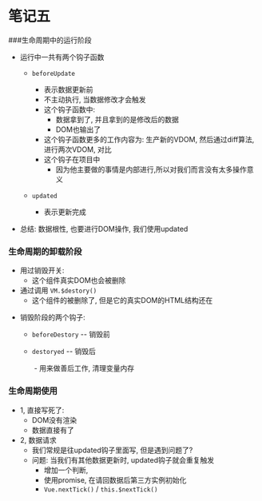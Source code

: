 # 笔记五

###生命周期中的运行阶段

- 运行中一共有两个钩子函数

  - `beforeUpdate`

    - 表示数据更新前
    - 不主动执行, 当数据修改才会触发
    - 这个钩子函数中:
      - 数据拿到了, 并且拿到的是修改后的数据
      - DOM也输出了

    + 这个钩子函数更多的工作内容为:  生产新的VDOM, 然后通过diff算法, 进行两次VDOM, 对比
    + 这个钩子在项目中
      + 因为他主要做的事情是内部进行,所以对我们而言没有太多操作意义

  

  - `updated`
    - 表示更新完成



+ 总结:  数据根性, 也要进行DOM操作, 我们使用updated



### 生命周期的卸载阶段

- 用过销毁开关:   
  - 这个组件真实DOM也会被删除
- 通过调用 `VM.$destory()`
  - 这个组件的被删除了, 但是它的真实DOM的HTML结构还在

+ 销毁阶段的两个钩子:
  + `beforeDestory`               -- 销毁前

  + `destoryed`                       -- 销毁后

    ​	- 用来做善后工作, 清理变量内存





### 生命周期使用

- 1, 直接写死了:
  - DOM没有渲染
  - 数据直接有了
- 2, 数据请求
  - 我们常规是往updated钩子里面写, 但是遇到问题了?
  - 问题:  当我们有其他数据更新时, updated钩子就会重复触发
    - 增加一个判断, 
    - 使用promise, 在请回数据后第三方实例初始化
    - `Vue.nextTick()`  / `this.$nextTick()`

